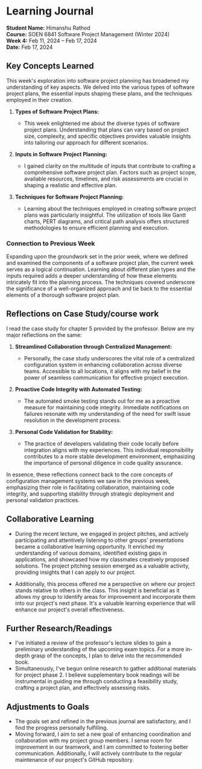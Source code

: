 # Learning Journal

**Student Name:** Himanshu Rathod  
**Course:** SOEN 6841 Software Project Management (Winter 2024)  
**Week 4:** Feb 11, 2024 – Feb 17, 2024  
**Date:** Feb 17, 2024

## Key Concepts Learned

This week's exploration into software project planning has broadened my understanding of key aspects. We delved into the various types of software project plans, the essential inputs shaping these plans, and the techniques employed in their creation.

1. **Types of Software Project Plans:**
   - This week enlightened me about the diverse types of software project plans. Understanding that plans can vary based on project size, complexity, and specific objectives provides valuable insights into tailoring our approach for different scenarios.

2. **Inputs in Software Project Planning:**
   - I gained clarity on the multitude of inputs that contribute to crafting a comprehensive software project plan. Factors such as project scope, available resources, timelines, and risk assessments are crucial in shaping a realistic and effective plan.

3. **Techniques for Software Project Planning:**
   - Learning about the techniques employed in creating software project plans was particularly insightful. The utilization of tools like Gantt charts, PERT diagrams, and critical path analysis offers structured methodologies to ensure efficient planning and execution.

### Connection to Previous Week

Expanding upon the groundwork set in the prior week, where we defined and examined the components of a software project plan, the current week serves as a logical continuation. Learning about different plan types and the inputs required adds a deeper understanding of how these elements intricately fit into the planning process. The techniques covered underscore the significance of a well-organized approach and tie back to the essential elements of a thorough software project plan.

## Reflections on Case Study/course work

I read the case study for chapter 5 provided by the professor. Below are my major reflections on the same:

1. **Streamlined Collaboration through Centralized Management:**
   - Personally, the case study underscores the vital role of a centralized configuration system in enhancing collaboration across diverse teams. Accessible to all locations, it aligns with my belief in the power of seamless communication for effective project execution.

2. **Proactive Code Integrity with Automated Testing:**
   - The automated smoke testing stands out for me as a proactive measure for maintaining code integrity. Immediate notifications on failures resonate with my understanding of the need for swift issue resolution in the development process.

3. **Personal Code Validation for Stability:**
   - The practice of developers validating their code locally before integration aligns with my experiences. This individual responsibility contributes to a more stable development environment, emphasizing the importance of personal diligence in code quality assurance.

In essence, these reflections connect back to the core concepts of configuration management systems we saw in the previous week, emphasizing their role in facilitating collaboration, maintaining code integrity, and supporting stability through strategic deployment and personal validation practices.

## Collaborative Learning

- During the recent lecture, we engaged in project pitches, and actively participating and attentively listening to other groups' presentations became a collaborative learning opportunity. It enriched my understanding of various domains, identified existing gaps in applications, and showcased how my classmates creatively proposed solutions. The project pitching session emerged as a valuable activity, providing insights that I can apply to our project.

- Additionally, this process offered me a perspective on where our project stands relative to others in the class. This insight is beneficial as it allows my group to identify areas for improvement and incorporate them into our project's next phase. It's a valuable learning experience that will enhance our project's overall effectiveness.

## Further Research/Readings

- I've initiated a review of the professor's lecture slides to gain a preliminary understanding of the upcoming exam topics. For a more in-depth grasp of the concepts, I plan to delve into the recommended book.
- Simultaneously, I've begun online research to gather additional materials for project phase 2. I believe supplementary book readings will be instrumental in guiding me through conducting a feasibility study, crafting a project plan, and effectively assessing risks.

## Adjustments to Goals

- The goals set and refined in the previous journal are satisfactory, and I find the progress personally fulfilling.
- Moving forward, I aim to set a new goal of enhancing coordination and collaboration with my project group members. I sense room for improvement in our teamwork, and I am committed to fostering better communication. Additionally, I will actively contribute to the regular maintenance of our project's GitHub repository.

